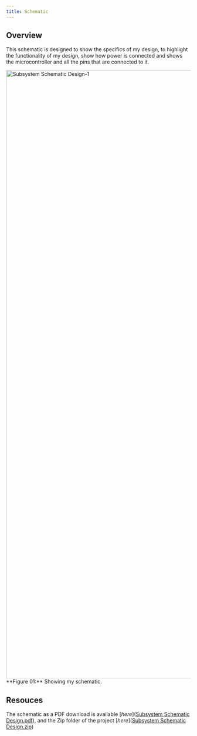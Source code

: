 ```yaml
---
title: Schematic
---
```


## Overview

This schematic is designed to show the specifics of my design, to highlight the functionality of my design, show how power is connected and shows the microcontroller and all the pins that are connected to it.


<img width="2339" height="1654" alt="Subsystem Schematic Design-1" src="https://github.com/user-attachments/assets/0383611c-4ff7-4c5f-a675-4f14706e64b4" />
**Figure 01:** Showing my schematic.


## Resouces

The schematic as a PDF download is available [*here*]([Subsystem Schematic Design.pdf](https://github.com/user-attachments/files/23014125/Subsystem.Schematic.Design.pdf)), and the Zip folder of the project [*here*]([Subsystem Schematic Design.zip](https://github.com/user-attachments/files/23014164/Subsystem.Schematic.Design.zip))
